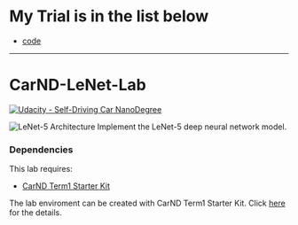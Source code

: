 # My Trial is in the list below
 * [code](https://github.com/romth777/CarND-LeNet-Lab/blob/master/LeNet-Lab.ipynb)

---

# CarND-LeNet-Lab
[![Udacity - Self-Driving Car NanoDegree](https://s3.amazonaws.com/udacity-sdc/github/shield-carnd.svg)](http://www.udacity.com/drive)

![LeNet-5 Architecture](lenet.png)
Implement the LeNet-5 deep neural network model.

### Dependencies
This lab requires:

* [CarND Term1 Starter Kit](https://github.com/udacity/CarND-Term1-Starter-Kit)

The lab enviroment can be created with CarND Term1 Starter Kit. Click [here](https://github.com/udacity/CarND-Term1-Starter-Kit/blob/master/README.md) for the details.
